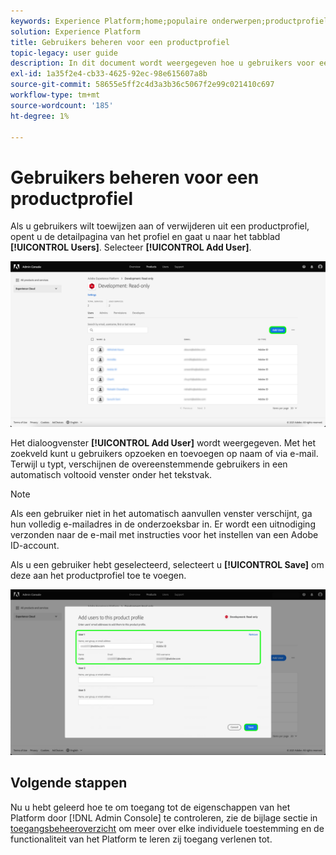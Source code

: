 ```yaml
---
keywords: Experience Platform;home;populaire onderwerpen;productprofiel
solution: Experience Platform
title: Gebruikers beheren voor een productprofiel
topic-legacy: user guide
description: In dit document wordt weergegeven hoe u gebruikers voor een productprofiel in de gebruikersinterface voor Adobe Experience Platform kunt beheren.
exl-id: 1a35f2e4-cb33-4625-92ec-98e615607a8b
source-git-commit: 58655e5ff2c4d3a3b36c5067f2e99c021410c697
workflow-type: tm+mt
source-wordcount: '185'
ht-degree: 1%

---
```


# Gebruikers beheren voor een productprofiel

Als u gebruikers wilt toewijzen aan of verwijderen uit een productprofiel, opent u de detailpagina van het profiel en gaat u naar het tabblad **[!UICONTROL Users]**. Selecteer **[!UICONTROL Add User]**.

![add-user](../images/add-user.png)

Het dialoogvenster **[!UICONTROL Add User]** wordt weergegeven. Met het zoekveld kunt u gebruikers opzoeken en toevoegen op naam of via e-mail. Terwijl u typt, verschijnen de overeenstemmende gebruikers in een automatisch voltooid venster onder het tekstvak.

>[!NOTE]
>
>Als een gebruiker niet in het automatisch aanvullen venster verschijnt, ga hun volledig e-mailadres in de onderzoeksbar in. Er wordt een uitnodiging verzonden naar de e-mail met instructies voor het instellen van een Adobe ID-account.

Als u een gebruiker hebt geselecteerd, selecteert u **[!UICONTROL Save]** om deze aan het productprofiel toe te voegen.

![save-user](../images/save-user.png)

## Volgende stappen

Nu u hebt geleerd hoe te om toegang tot de eigenschappen van het Platform door [!DNL Admin Console] te controleren, zie de bijlage sectie in [toegangsbeheeroverzicht](../home.md) om meer over elke individuele toestemming en de functionaliteit van het Platform te leren zij toegang verlenen tot.
